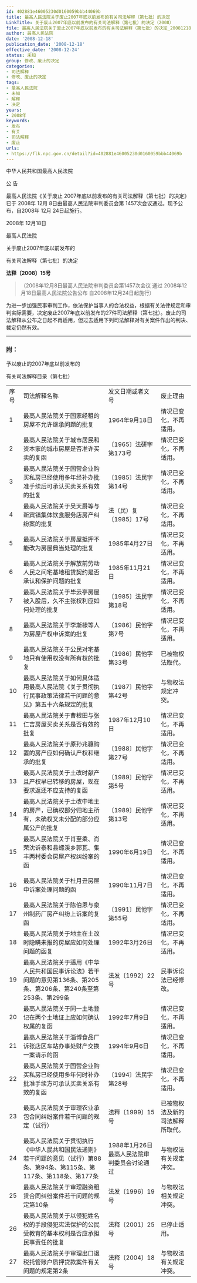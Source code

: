 ```yaml
---
id: 402881e46005230d0160059bbb44069b
title: 最高人民法院关于废止2007年底以前发布的有关司法解释（第七批）的决定
LinkTitle: 关于废止2007年底以前发布的有关司法解释（第七批）的决定（2008）
file: 最高人民法院关于废止2007年底以前发布的有关司法解释（第七批）的决定_20081218_402881e46005230d0160059bbb44069b.docx
author: 最高人民法院
date: '2008-12-18'
publication_date: '2008-12-18'
effective_date: '2008-12-24'
status: 未知
group: 修改、废止的决定
categories:
- 司法解释
- 修改、废止的决定
tags:
- 最高人民法院
- 未知
- 解释
- 决定
years:
- 2008年
keywords:
- 发布
- 有关
- 司法解释
- 废止
urls:
- https://flk.npc.gov.cn/detail?id=402881e46005230d0160059bbb44069b
---
```


中华人民共和国最高人民法院

公 告

最高人民法院《关于废止 2007年底以前发布的有关司法解释（第七批）的决定》已于 2008年 12月 8日由最高人民法院审判委员会第 1457次会议通过。现予公布，自2008年 12月 24日起施行。

2008年 12月18日

最高人民法院

关于废止2007年底以前发布的

有关司法解释（第七批）的决定

**法释〔2008〕15号**

> （2008年12月8日最高人民法院审判委员会第1457次会议
> 通过 2008年12月18日最高人民法院公告公布
> 自2008年12月24日起施行）

为进一步加强民事审判工作，依法保护当事人的合法权益，根据有关法律规定和审判实际需要，决定废止2007年底以前发布的27件司法解释（第七批）。废止的司法解释从公布之日起不再适用，但过去适用下列司法解释对有关案件作出的判决、裁定仍然有效。

---

### 附：

予以废止的2007年底以前发布的

有关司法解释目录（第七批）

|  |  |  |  |
| --- | --- | --- | --- |
| 序号 | 司法解释名称 | 发文日期或者文号 | 废止理由 |
| 1 | 最高人民法院关于国家经租的房屋不允许继承问题的批复 | 1964年9月18日 | 情况已变化，不再适用。 |
| 2 | 最高人民法院关于城市居民和资本家的城市房屋是否准许买卖的复函 | 〔1965〕法研字第173号 | 情况已变化，不再适用。 |
| 3 | 最高人民法院关于国营企业购买私房已经使用多年经补办批准手续后可承认买卖关系有效的批复 | 〔1985〕法民字第14号 | 情况已变化，不再适用。 |
| 4 | 最高人民法院关于吴天爵等与新宾镇集体饮食服务店房产纠纷案的批复 | 法（民）复〔1985〕17号 | 情况已变化，不再适用。 |
| 5 | 最高人民法院关于房屋抵押不能改为房屋典当处理的批复 | 1985年4月27日 | 情况已变化，不再适用。 |
| 6 | 最高人民法院关于解放前劳动人民之间宅基地租赁契约是否承认和保护问题的批复 | 1985年11月21日 | 情况已变化，不再适用。 |
| 7 | 最高人民法院关于毕云亭房屋被入股后，久不主张权利应如何处理的批复 | 〔1985〕法民字第18号 | 情况已变化，不再适用。 |
| 8 | 最高人民法院关于李斯棣等人为房屋产权申诉案的批复 | 〔1986〕民他字第7号 | 情况已变化，不再适用。 |
| 9 | 最高人民法院关于公民对宅基地只有使用权没有所有权的批复 | 〔1986〕民他字第33号 | 已被物权法取代。 |
| 10 | 最高人民法院关于如何具体适用最高人民法院《关于贯彻执行民事政策法律若干问题的意见》第五十六条规定的批复 | 〔1987〕民他字第42号 | 与物权法规定冲突。 |
| 11 | 最高人民法院关于曹根田与张仁吉房屋买卖关系是否有效的批复 | 1987年12月10日 | 情况已变化，不再适用。 |
| 12 | 最高人民法院关于原孙兆骧购置的房产应如何确认产权和继承的批复 | 〔1988〕民他字第27号 | 情况已变化，不再适用。 |
| 13 | 最高人民法院关于土改时献产且产权早已转移的房屋，现在要求返还不应支持的复函 | 〔1989〕民他字第5号 | 情况已变化，不再适用。 |
| 14 | 最高人民法院关于土改中地主的房产，已确权部分归地主所有，未确权又未分配的部分应属公产的批复 | 〔1989〕民他字第13号 | 情况已变化，不再适用。 |
| 15 | 最高人民法院关于肖至柔、肖荣沈诉泰和县螺溪乡郭瓦、集丰两村委会房屋产权纠纷案的函 | 1990年6月19日 | 情况已变化，不再适用。 |
| 16 | 最高人民法院关于杜月丑房屋申诉案处理问题的函 | 1990年11月7日 | 情况已变化，不再适用。 |
| 17 | 最高人民法院关于陈伯恩与泉州制药厂房产纠纷上诉案的复函 | 〔1991〕民他字第55号 | 情况已变化，不再适用。 |
| 18 | 最高人民法院关于地主在土改时隐瞒未报的房屋应如何处理问题的函复 | 1992年3月26日 | 情况已变化，不再适用。 |
| 19 | 最高人民法院关于适用《中华人民共和国民事诉讼法》若干问题的意见第136条、第205条、第206条、第240条至第253条、第299条 | 法发〔1992〕22号 | 民事诉讼法已经修改。 |
| 20 | 最高人民法院关于同一土地登记在两个土地证上应如何确认权属的复函 | 1992年7月9日 | 情况已变化，不再适用。 |
| 21 | 最高人民法院关于淄博食品厂诉张店区车站办事处财产交换一案请示的函 | 1994年9月6日 | 情况已变化，不再适用。 |
| 22 | 最高人民法院关于国营企业购买私房已经使用多年何时补办批准手续方可承认买卖关系有效的复函 | 〔1994〕法民字第28号 | 情况已变化，不再适用。 |
| 23 | 最高人民法院关于审理农业承包合同纠纷案件若干问题的规定（试行） | 法释〔1999〕15号 | 已被物权法及新的司法解释所取代。 |
| 24 | 最高人民法院关于贯彻执行《中华人民共和国民法通则》若干问题的意见（试行）第88条、第94条、第115条、第117条、第118条、第177条 | 1988年1月26日最高人民法院审判委员会讨论通过 | 与物权法有关规定冲突。 |
| 25 | 最高人民法院关于审理融资租赁合同纠纷案件若干问题的规定第10条 | 法发〔1996〕19号 | 与物权法相关规定冲突。 |
| 26 | 最高人民法院关于以侵犯姓名权的手段侵犯宪法保护的公民受教育的基本权利是否应承担民事责任的批复 | 法释〔2001〕25号 | 已停止适用。 |
| 27 | 最高人民法院关于审理出口退税托管账户质押贷款案件有关问题的规定第2条 | 法释〔2004〕18号 | 与物权法有关规定冲突。 |
